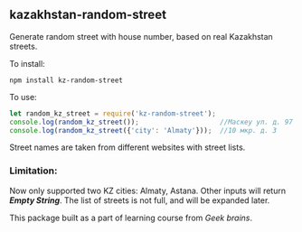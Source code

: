 ## kazakhstan-random-street

Generate random street with house number, based on real Kazakhstan streets.

To install: 
```
npm install kz-random-street
```

To use:
```js
let random_kz_street = require('kz-random-street');
console.log(random_kz_street());                    //Маскеу ул. д. 97
console.log(random_kz_street({'city': 'Almaty'}));  //10 мкр. д. 3
```

Street names are taken from different websites with street lists.

### Limitation:
Now only supported two KZ cities: Almaty, Astana. Other inputs will return ***Empty String***.
The list of streets is not full, and will be expanded later.

This package built as a part of learning course from *Geek brains*.

